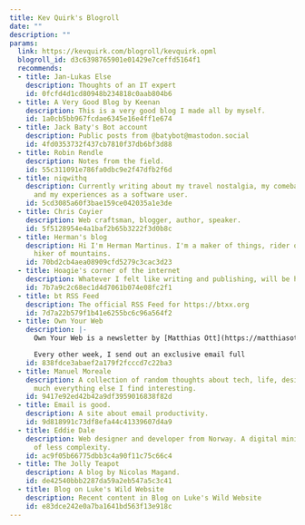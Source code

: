 ```yaml
---
title: Kev Quirk's Blogroll
date: ""
description: ""
params:
  link: https://kevquirk.com/blogroll/kevquirk.opml
  blogroll_id: d3c6398765901e01429e7ceffd5164f1
  recommends:
  - title: Jan-Lukas Else
    description: Thoughts of an IT expert
    id: 0fcfd4d1cd80948b234818c0aab804b6
  - title: A Very Good Blog by Keenan
    description: This is a very good blog I made all by myself.
    id: 1a0cb5bb967fcdae6345e16e4ff1e674
  - title: Jack Baty's Bot account
    description: Public posts from @batybot@mastodon.social
    id: 4fd0353732f437cb7810f37db6bf3d88
  - title: Robin Rendle
    description: Notes from the field.
    id: 55c311091e786fa0dbc9e2f47dfb2f6d
  - title: niqwithq
    description: Currently writing about my travel nostalgia, my comeback to blogging
      and my experiences as a software user.
    id: 5cd3085a60f3bae159ce042035a1e3de
  - title: Chris Coyier
    description: Web craftsman, blogger, author, speaker.
    id: 5f5128954e4a1baf2b65b3222f3d0b8c
  - title: Herman's blog
    description: Hi I'm Herman Martinus. I'm a maker of things, rider of bikes, and
      hiker of mountains.
    id: 70bd2cb4aea08909cfd5279c3cac3d23
  - title: Hoagie's corner of the internet
    description: Whatever I felt like writing and publishing, will be here.
    id: 7b7a9c2c68ec1d4d7061b074e08fc2f1
  - title: bt RSS Feed
    description: The official RSS Feed for https://btxx.org
    id: 7d7a22b579f1b41e6255bc6c96a564f2
  - title: Own Your Web
    description: |-
      Own Your Web is a newsletter by [Matthias Ott](https://matthiasott.com) about designing, building, creating, and publishing for and on the Web.

      Every other week, I send out an exclusive email full
    id: 838fdce3abaef2a179f2fcccd7c22ba3
  - title: Manuel Moreale
    description: A collection of random thoughts about tech, life, design and pretty
      much everything else I find interesting.
    id: 9417e92ed42b42a9df3959016838f82d
  - title: Email is good.
    description: A site about email productivity.
    id: 9d818991c73df8efa44c41339607d4a9
  - title: Eddie Dale
    description: Web designer and developer from Norway. A digital minimalist in search
      of less complexity.
    id: ac9f05b66775dbb3c4a90f11c75c66c4
  - title: The Jolly Teapot
    description: A blog by Nicolas Magand.
    id: de42540bbb2287da59a2eb547a5c3c41
  - title: Blog on Luke's Wild Website
    description: Recent content in Blog on Luke's Wild Website
    id: e83dce242e0a7ba1641bd563f13e918c
---
```


